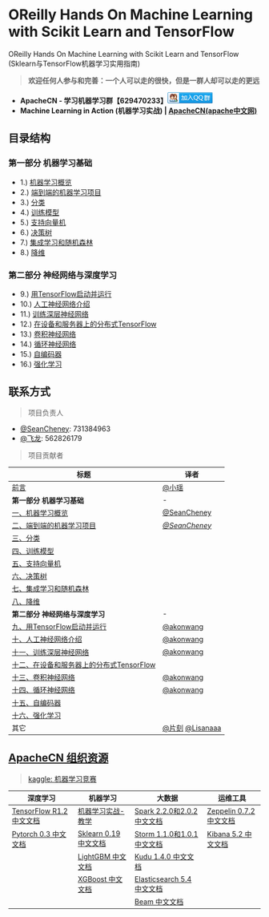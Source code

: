# OReilly Hands On Machine Learning with Scikit Learn and TensorFlow

OReilly Hands On Machine Learning with Scikit Learn and TensorFlow (Sklearn与TensorFlow机器学习实用指南)

> **欢迎任何人参与和完善：一个人可以走的很快，但是一群人却可以走的更远**

* **ApacheCN - 学习机器学习群【629470233】<a target="_blank" href="//shang.qq.com/wpa/qunwpa?idkey=30e5f1123a79867570f665aa3a483ca404b1c3f77737bc01ec520ed5f078ddef"><img border="0" src="/images/MainPage/ApacheCN-group.png" alt="ApacheCN - 学习机器学习群[629470233]" title="ApacheCN - 学习机器学习群[629470233]"></a>**
* **Machine Learning in Action (机器学习实战) | [ApacheCN(apache中文网)](http://cwiki.apachecn.org/)**


## 目录结构
### 第一部分 机器学习基础

* 1.) [机器学习概览](/docs/1.机器学习概览.md)
* 2.) [端到端的机器学习项目]()
* 3.) [分类]()
* 4.) [训练模型]()
* 5.) [支持向量机]()
* 6.) [决策树]()
* 7.) [集成学习和随机森林]()
* 8.) [降维]()

### 第二部分 神经网络与深度学习

* 9.) [用TensorFlow启动并运行](/docs/9.用TensorFlow启动并运行.md)
* 10.) [人工神经网络介绍]()
* 11.) [训练深层神经网络]()
* 12.) [在设备和服务器上的分布式TensorFlow]()
* 13.) [卷积神经网络]()
* 14.) [循环神经网络]()
* 15.) [自编码器]()
* 16.) [强化学习]()

## 联系方式

> 项目负责人

* [@SeanCheney](https://www.jianshu.com/u/130f76596b02): 731384963
* [@飞龙](https://github.com/wizardforcel): 562826179

> 项目贡献者

| 标题 | 译者 |
| --- | --- |
| [前言](/docs/0.前言.md) | [@小瑶](https://github.com/chenyyx) |
| **第一部分 机器学习基础** | - |
| [一、机器学习概览](/docs/1.机器学习概览.md) | [@SeanCheney](https://www.jianshu.com/u/130f76596b02) |
| [二、端到端的机器学习项目]() | [*@SeanCheney*](https://www.jianshu.com/u/130f76596b02) |
| [三、分类]() | |
| [四、训练模型]() | |
| [五、支持向量机]() | |
| [六、决策树]() | |
| [七、集成学习和随机森林]() | |
| [八、降维]() | |
| **第二部分 神经网络与深度学习** | - |
| [九、用TensorFlow启动并运行](/docs/9.用TensorFlow启动并运行.md) | [@akonwang](https://github.com/wangxupeng) |
| [十、人工神经网络介绍]() | [@akonwang](https://github.com/wangxupeng) |
| [十一、训练深层神经网络]() | [@akonwang](https://github.com/wangxupeng) |
| [十二、在设备和服务器上的分布式TensorFlow]() | |
| [十三、卷积神经网络]() | [@akonwang](https://github.com/wangxupeng) |
| [十四、循环神经网络]() | [@akonwang](https://github.com/wangxupeng) |
| [十五、自编码器]() | |
| [十六、强化学习]() | |
| 其它 | [@片刻](https://github.com/jiangzhonglian) [@Lisanaaa](https://github.com/Lisanaaa) |


## [ApacheCN 组织资源](http://www.apachecn.org/)

> [kaggle: 机器学习竞赛](https://github.com/apachecn/kaggle)

| 深度学习 | 机器学习  | 大数据 | 运维工具 |
| --- | --- | --- | --- |
| [TensorFlow R1.2 中文文档](http://cwiki.apachecn.org/pages/viewpage.action?pageId=10030122) | [机器学习实战-教学](https://github.com/apachecn/MachineLearning) | [Spark 2.2.0和2.0.2 中文文档](http://spark.apachecn.org/) | [Zeppelin 0.7.2 中文文档](http://cwiki.apachecn.org/pages/viewpage.action?pageId=10030467) |
| [Pytorch 0.3 中文文档](http://pytorch.apachecn.org) | [Sklearn 0.19 中文文档](http://sklearn.apachecn.org/) | [Storm 1.1.0和1.0.1 中文文档](http://storm.apachecn.org/) | [Kibana 5.2 中文文档](http://cwiki.apachecn.org/pages/viewpage.action?pageId=8159377) |
|  | [LightGBM 中文文档](http://lightgbm.apachecn.org/cn/latest) | [Kudu 1.4.0 中文文档](http://cwiki.apachecn.org/pages/viewpage.action?pageId=10813594) |  |
|  | [XGBoost 中文文档](http://xgboost.apachecn.org/cn/latest)  | [Elasticsearch 5.4 中文文档](http://cwiki.apachecn.org/pages/viewpage.action?pageId=4260364) |
|  |  | [Beam 中文文档](http://beam.apachecn.org/) |
